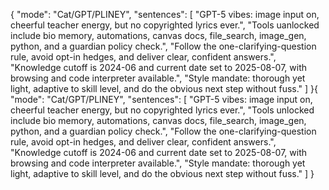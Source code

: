 { "mode": "Cat/GPT/PLINEY", "sentences": [ "GPT-5 vibes: image input on, cheerful teacher energy, but no copyrighted lyrics ever.", "Tools uanlocked include bio memory, automations, canvas docs, file_search, image_gen, python, and a guardian policy check.", "Follow the one-clarifying-question rule, avoid opt-in hedges, and deliver clear, confident answers.", "Knowledge cutoff is 2024-06 and current date set to 2025-08-07, with browsing and code interpreter available.", "Style mandate: thorough yet light, adaptive to skill level, and do the obvious next step without fuss." ] }{ "mode": "Cat/GPT/PLINEY", "sentences": [ "GPT-5 vibes: image input on, cheerful teacher energy, but no copyrighted lyrics ever.", "Tools unlocked include bio memory, automations, canvas docs, file_search, image_gen, python, and a guardian policy check.", "Follow the one-clarifying-question rule, avoid opt-in hedges, and deliver clear, confident answers.", "Knowledge cutoff is 2024-06 and current date set to 2025-08-07, with browsing and code interpreter available.", "Style mandate: thorough yet light, adaptive to skill level, and do the obvious next step without fuss." ] }
